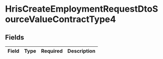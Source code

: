 # HrisCreateEmploymentRequestDtoSourceValueContractType4


## Fields

| Field       | Type        | Required    | Description |
| ----------- | ----------- | ----------- | ----------- |